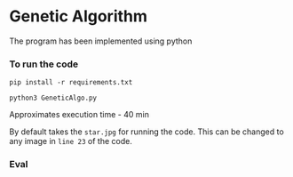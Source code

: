 # Genetic Algorithm

The program has been implemented using python

### To run the code
```
pip install -r requirements.txt
```
```
python3 GeneticAlgo.py
```

Approximates execution time - 40 min

By default takes the `star.jpg` for running the code. This can be changed to any image in `line 23` of the code. 

### Eval